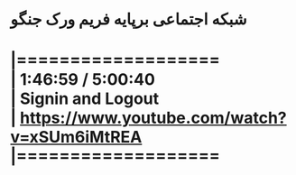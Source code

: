 <h1>شبکه اجتماعی برپایه فریم ورک جنگو<h1/>

|===================<br>
| 1:46:59 / 5:00:40<br>
| Signin and Logout<br>
| https://www.youtube.com/watch?v=xSUm6iMtREA <br>
|===================<br>
